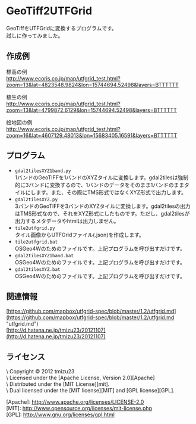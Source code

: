 GeoTiff2UTFGrid
======================
GeoTiffをUTFGridに変換するプログラムです。  
試しに作ってみました。

作成例
------
標高の例  
http://www.ecoris.co.jp/map/utfgrid_test.html?zoom=13&lat=4823548.9824&lon=15744694.52498&layers=BTTTTTT

植生の例  
http://www.ecoris.co.jp/map/utfgrid_test.html?zoom=13&lat=4799872.6129&lon=15744694.52498&layers=BTTTTTT

絵地図の例  
http://www.ecoris.co.jp/map/utfgrid_test.html?zoom=16&lat=4607129.48013&lon=15683405.16591&layers=BTTTTTT

プログラム
------
- `gdal2tilesXYZ1band.py`  
 1バンドのGeoTIFFを1バンドのXYZタイルに変換します。gdal2tilesは強制的に3バンドに変換するので、1バンドのデータをそのまま1バンドのままタイルにします。また、その際にTMS形式ではなくXYZ形式で出力します。
- `gdal2tilesXYZ.py`  
 3バンドのGeoTIFFを3バンドのXYZタイルに変換します。gdal2tilesの出力はTMS形式なので、それをXYZ形式にしたものです。ただし、gdal2tilesが出力するメタデータやhtmlは出力しません。
- `tile2utfgrid.py`  
 タイル画像からUTFGridファイル(.json)を作成します。
- `tile2utfgrid.bat`  
 OSGeo4Wのためのファイルです。上記プログラムを呼び出すだけです。
- `gdal2tilesXYZ1band.bat`  
 OSGeo4Wのためのファイルです。上記プログラムを呼び出すだけです。
- `gdal2tilesXYZ.bat`  
 OSGeo4Wのためのファイルです。上記プログラムを呼び出すだけです。

 
関連情報
--------
[https://github.com/mapbox/utfgrid-spec/blob/master/1.2/utfgrid.md](https://github.com/mapbox/utfgrid-spec/blob/master/1.2/utfgrid.md "utfgrid.md")  
[http://d.hatena.ne.jp/tmizu23/20121107](http://d.hatena.ne.jp/tmizu23/20121107)

  
ライセンス
----------
\ Copyright &copy; 2012 tmizu23  
\ Licensed under the [Apache License, Version 2.0][Apache]  
\ Distributed under the [MIT License][mit].  
\ Dual licensed under the [MIT license][MIT] and [GPL license][GPL].  
 
\[Apache]: http://www.apache.org/licenses/LICENSE-2.0  
\[MIT]: http://www.opensource.org/licenses/mit-license.php  
\[GPL]: http://www.gnu.org/licenses/gpl.html  